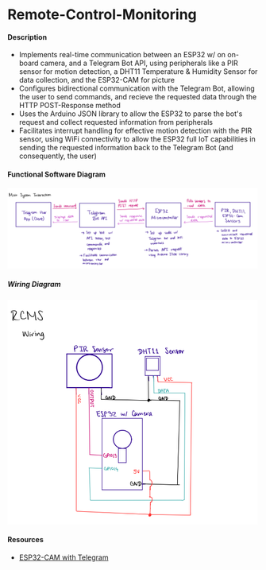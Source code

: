 # Remote-Control-Monitoring 

#### Description
* Implements real-time communication between an ESP32 w/ on on-board camera, and a Telegram Bot API, using peripherals like a PIR sensor for motion detection, a DHT11 Temperature & Humidity Sensor for data collection, and the ESP32-CAM for picture 
* Configures bidirectional communication with the Telegram Bot, allowing the user to send commands, and recieve the requested data through the HTTP POST-Response method
* Uses the Arduino JSON library to allow the ESP32 to parse the bot's request and collect requested information from peripherals
* Facilitates interrupt handling for effective motion detection with the PIR sensor, using WiFi connectivity to allow the ESP32 full IoT capabilities in sending the requested information back to the Telegram Bot (and consequently, the user)




#### Functional Software Diagram
![alt text](assets/functional.PNG)

##### Wiring Diagram
![alt text](assets/wiring.png)

#### Resources

* [ESP32-CAM with Telegram](https://randomnerdtutorials.com/esp32-cam-shield-pcb-telegram/)